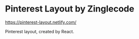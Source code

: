 # Pinterest Layout by Zinglecode

https://pinterest-layout.netlify.com/

Pinterest layout, created by React.
